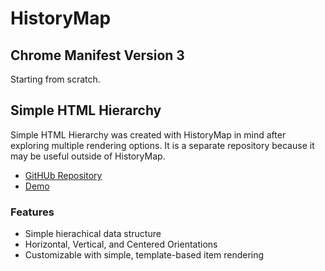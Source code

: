 # HistoryMap

## Chrome Manifest Version 3

Starting from scratch.

## Simple HTML Hierarchy

Simple HTML Hierarchy was created with HistoryMap in mind after exploring multiple rendering options. It is a separate repository because it may be useful outside of HistoryMap.

- [GitHUb Repository](https://github.com/Jeffrey-D-Pierce/Simple-HTML-Tree?tab=readme-ov-file)
- [Demo](https://jeffrey-d-pierce.github.io/Simple-HTML-Tree/Simple_HTML_Tree.html)

### Features

- Simple hierachical data structure
- Horizontal, Vertical, and Centered Orientations
- Customizable with simple, template-based item rendering
